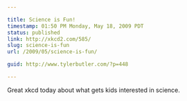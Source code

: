 ```yaml
---

title: Science is Fun!
timestamp: 01:50 PM Monday, May 18, 2009 PDT
status: published
link: http://xkcd2.com/585/
slug: science-is-fun
url: /2009/05/science-is-fun/

guid: http://www.tylerbutler.com/?p=448

---
```


Great xkcd today about what gets kids interested in science.
